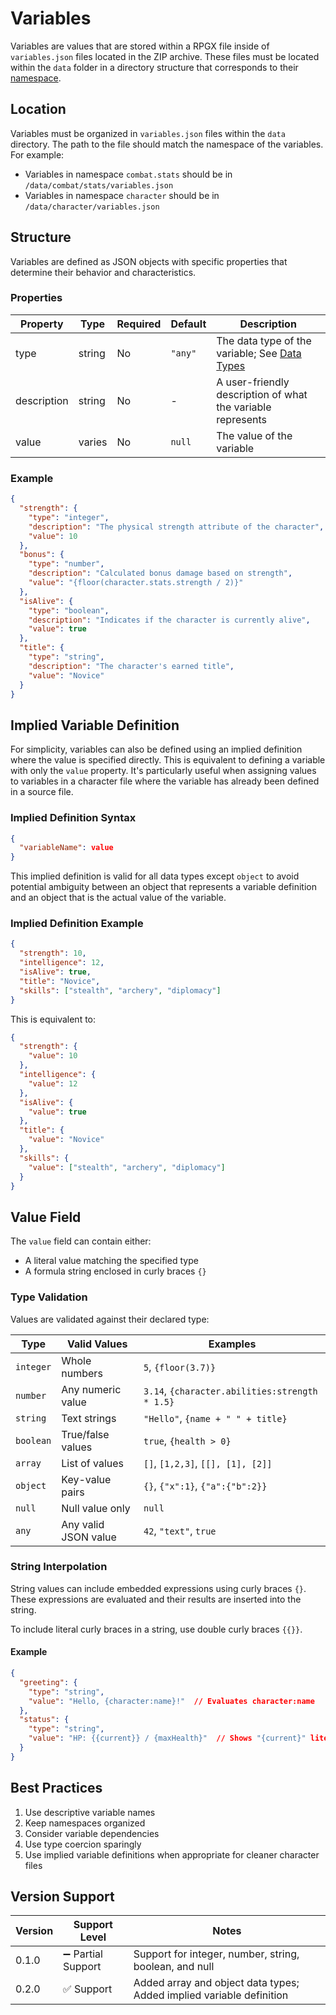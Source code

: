 # Variables

Variables are values that are stored within a RPGX file inside of `variables.json` files located in the ZIP archive. These files must be located within the `data` folder in a directory structure that corresponds to their [namespace](./namespaces.md).

## Location

Variables must be organized in `variables.json` files within the `data` directory. The path to the file should match the namespace of the variables. For example:

- Variables in namespace `combat.stats` should be in `/data/combat/stats/variables.json`
- Variables in namespace `character` should be in `/data/character/variables.json`

## Structure

Variables are defined as JSON objects with specific properties that determine their behavior and characteristics.

### Properties

| Property | Type | Required | Default | Description |
|----------|------|----------|----------|-------------|
| type | string | No | `"any"` | The data type of the variable; See [Data Types](../common/data_types.md) |
| description | string | No | - | A user-friendly description of what the variable represents |
| value | varies | No | `null` | The value of the variable |

### Example

```json
{
  "strength": {
    "type": "integer",
    "description": "The physical strength attribute of the character",
    "value": 10
  },
  "bonus": {
    "type": "number",
    "description": "Calculated bonus damage based on strength",
    "value": "{floor(character.stats.strength / 2)}"
  },
  "isAlive": {
    "type": "boolean",
    "description": "Indicates if the character is currently alive",
    "value": true
  },
  "title": {
    "type": "string",
    "description": "The character's earned title",
    "value": "Novice"
  }
}
```

## Implied Variable Definition

For simplicity, variables can also be defined using an implied definition where the value is specified directly. This is equivalent to defining a variable with only the `value` property. It's particularly useful when assigning values to variables in a character file where the variable has already been defined in a source file.

### Implied Definition Syntax

```json
{
  "variableName": value
}
```

This implied definition is valid for all data types except `object` to avoid potential ambiguity between an object that represents a variable definition and an object that is the actual value of the variable.

### Implied Definition Example

```json
{
  "strength": 10,
  "intelligence": 12,
  "isAlive": true,
  "title": "Novice",
  "skills": ["stealth", "archery", "diplomacy"]
}
```

This is equivalent to:

```json
{
  "strength": {
    "value": 10
  },
  "intelligence": {
    "value": 12
  },
  "isAlive": {
    "value": true
  },
  "title": {
    "value": "Novice"
  },
  "skills": {
    "value": ["stealth", "archery", "diplomacy"]
  }
}
```

## Value Field

The `value` field can contain either:

- A literal value matching the specified type
- A formula string enclosed in curly braces `{}`

### Type Validation

Values are validated against their declared type:

| Type      | Valid Values         | Examples                                       |
|-----------|----------------------|------------------------------------------------|
| `integer` | Whole numbers        | `5`, `{floor(3.7)}`                            |
| `number`  | Any numeric value    | `3.14`, `{character.abilities:strength * 1.5}` |
| `string`  | Text strings         | `"Hello"`, `{name + " " + title}`              |
| `boolean` | True/false values    | `true`, `{health > 0}`                         |
| `array`   | List of values       | `[]`, `[1,2,3]`, `[[], [1], [2]]`              |
| `object`  | Key-value pairs      | `{}`, `{"x":1}`, `{"a":{"b":2}}`               |
| `null`    | Null value only      | `null`                                         |
| `any`     | Any valid JSON value | `42`, `"text"`, `true`                         |

### String Interpolation

String values can include embedded expressions using curly braces `{}`. These expressions are evaluated and their results are inserted into the string.

To include literal curly braces in a string, use double curly braces `{{}}`.

#### Example

```json
{
  "greeting": {
    "type": "string",
    "value": "Hello, {character:name}!"  // Evaluates character:name
  },
  "status": {
    "type": "string",
    "value": "HP: {{current}} / {maxHealth}"  // Shows "{current}" literally and evaluates maxHealth
  }
}
```

## Best Practices

1. Use descriptive variable names
2. Keep namespaces organized
3. Consider variable dependencies
4. Use type coercion sparingly
5. Use implied variable definitions when appropriate for cleaner character files

## Version Support

| Version | Support Level      | Notes                                                                |
| ------- | ------------------ | -------------------------------------------------------------------- |
| 0.1.0   | ➖ Partial Support | Support for integer, number, string, boolean, and null               |
| 0.2.0   | ✅ Support         | Added array and object data types; Added implied variable definition |
